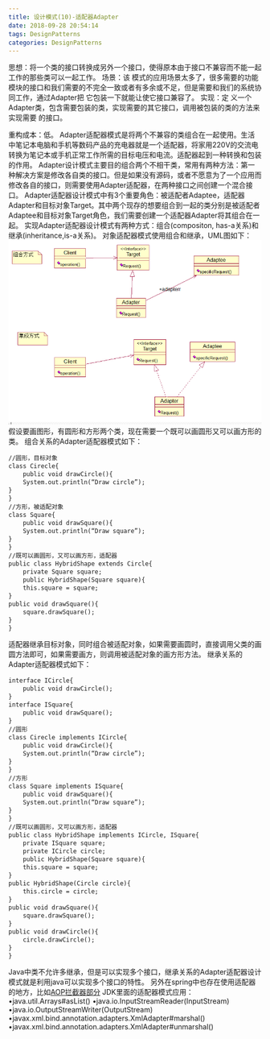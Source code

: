 ```yaml
---
title: 设计模式(10)-适配器Adapter
date: 2018-09-28 20:54:14
tags: DesignPatterns
categories: DesignPatterns
---
```

思想：将一个类的接口转换成另外一个接口，使得原本由于接口不兼容而不能一起工作的那些类可以一起工作。
场景：该 模式的应用场景太多了，很多需要的功能模块的接口和我们需要的不完全一致或者有多余或不足，但是需要和我们的系统协同工作，通过Adapter把 它包装一下就能让使它接口兼容了。
实现：定 义一个Adapter类，包含需要包装的类，实现需要的其它接口，调用被包装的类的方法来实现需要 的接口。
<!-- more -->
重构成本：低。
Adapter适配器模式是将两个不兼容的类组合在一起使用。生活中笔记本电脑和手机等数码产品的充电器就是一个适配器，将家用220V的交流电转换为笔记本或手机正常工作所需的目标电压和电流。适配器起到一种转换和包装的作用。
Adapter设计模式主要目的组合两个不相干类，常用有两种方法：第一种解决方案是修改各自类的接口。但是如果没有源码，或者不愿意为了一个应用而修改各自的接口，则需要使用Adapter适配器，在两种接口之间创建一个混合接口。
Adapter适配器设计模式中有3个重要角色：被适配者Adaptee，适配器Adapter和目标对象Target。其中两个现存的想要组合到一起的类分别是被适配者Adaptee和目标对象Target角色，我们需要创建一个适配器Adapter将其组合在一起。
实现Adapter适配器设计模式有两种方式：组合(compositon, has-a关系)和继承(inheritance,is-a关系)。
对象适配器模式使用组合和继承，UML图如下：
![这里写图片描述](2018/09/28/设计模式-10-适配器Adapter/20151031170024613.png)
假设要画图形，有圆形和方形两个类，现在需要一个既可以画圆形又可以画方形的类。
组合关系的Adapter适配器模式如下：

```
//圆形，目标对象
class Cirecle{
	public void drawCircle(){
	System.out.println(“Draw circle”);
}
}
//方形，被适配对象
class Square{
	public void drawSquare(){
	System.out.println(“Draw square”);
}
}
//既可以画圆形，又可以画方形，适配器
public class HybridShape extends Circle{
	private Square square;
	public HybridShape(Square square){
	this.square = square;
}
public void drawSquare(){
	square.drawSquare();
}
}
```
适配器继承目标对象，同时组合被适配对象，如果需要画圆时，直接调用父类的画圆方法即可，如果需要画方，则调用被适配对象的画方形方法。
继承关系的Adapter适配器模式如下：

```
interface ICircle{
	public void drawCircle();
}
interface ISquare{
	public void drawSquare();
}
//圆形
class Cirecle implements ICircle{
	public void drawCircle(){
	System.out.println(“Draw circle”);
}
}
//方形
class Square implements ISquare{
	public void drawSquare(){
	System.out.println(“Draw square”);
}
}
//既可以画圆形，又可以画方形，适配器
public class HybridShape implements ICircle, ISquare{
	private ISquare square;
	private ICircle circle;
	public HybridShape(Square square){
	this.square = square;
}
public HybridShape(Circle circle){
	this.circle = circle;
}
public void drawSquare(){
	square.drawSquare();
}
public void drawCircle(){
	circle.drawCircle();
}
}
```
Java中类不允许多继承，但是可以实现多个接口，继承关系的Adapter适配器设计模式就是利用java可以实现多个接口的特性。
另外在spring中也存在使用适配器的地方，比如[AOP拦截器部分](http://blog.csdn.net/wzq6578702/article/details/45898083)
JDK里面的适配器模式应用：
•java.util.Arrays#asList()
•java.io.InputStreamReader(InputStream)
•java.io.OutputStreamWriter(OutputStream)
•javax.xml.bind.annotation.adapters.XmlAdapter#marshal()
•javax.xml.bind.annotation.adapters.XmlAdapter#unmarshal()
